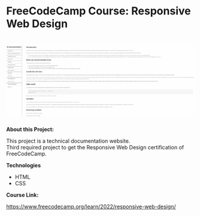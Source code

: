 # FreeCodeCamp Course: Responsive Web Design 

<h1 align="center"> <img src="img/gif.gif"></h1>


**About this Project:**

This project is a technical documentation website. <br /> 
Third required project to get the Responsive Web Design certification of FreeCodeCamp. 

**Technologies**
- HTML
- CSS

**Course Link:**

https://www.freecodecamp.org/learn/2022/responsive-web-design/